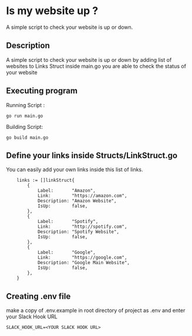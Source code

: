 # Is my website up ?

A simple script to check your website is up or down.

## Description

A simple script to check your website is up or down by adding list of websites to Links Struct inside main.go you are able to check the status of your website 

## Executing program

Running Script : 

```
go run main.go
```

Building Script: 

```
go build main.go
```

## Define your links inside Structs/LinkStruct.go

You can easily add your own links inside this list of links.
```
	links := []linkStruct{
		{
			Label:       "Amazon",
			Link:        "https://amazon.com",
			Description: "Amazon Website",
			IsUp:        false,
		},
		{
			Label:       "Spotify",
			Link:        "http://spotify.com",
			Description: "Spotify Website",
			IsUp:        false,
		},
		{
			Label:       "Google",
			Link:        "https://google.com",
			Description: "Google Main Website",
			IsUp:        false,
		},
	}
```

## Creating .env file
make a copy of .env.example in root directory of project as .env and enter your Slack Hook URL

```
SLACK_HOOK_URL=<YOUR SLACK HOOK URL>
```